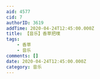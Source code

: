```yaml
---
aid: 4577
cid: 7
authorID: 3619
addTime: 2020-04-24T12:45:00.000Z
title: 【音乐】香草把噗
tags:
    - 香草
    - 音乐
comments: []
date: 2020-04-24T12:45:00.000Z
category: 音乐
---
```



